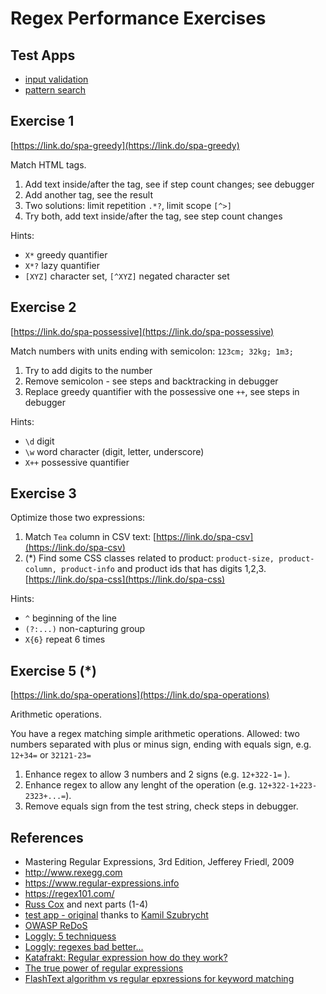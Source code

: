 # Regex Performance Exercises

## Test Apps
* [input validation](https://regex-performance.github.io/input-en.html)
* [pattern search](https://regex-performance.github.io/vue-en.html)

## Exercise 1
<!--![](img/qr/spa/greedy.jpeg) -->
[https://link.do/spa-greedy](https://link.do/spa-greedy)

Match HTML tags. 

1. Add text inside/after the tag, see if step count changes; see debugger </li>
2. Add another tag, see the result</li>
3. Two solutions: limit repetition `.*?`, limit scope `[^>]` </li>
4. Try both, add text inside/after the tag, see step count changes </li>

Hints:
* `X*` greedy quantifier
* `X*?` lazy quantifier
* `[XYZ]` character set, `[^XYZ]` negated character set

## Exercise 2
[https://link.do/spa-possessive](https://link.do/spa-possessive)

Match numbers with units ending with semicolon: `123cm; 32kg; 1m3;` 


1.  Try to add digits to the number  </li>
2.  Remove semicolon - see steps and backtracking in debugger</li>
3.  Replace greedy quantifier with the possessive one `++`, see steps in debugger  </li>

Hints:
* `\d` digit
* `\w` word character (digit, letter, underscore)
* `X++` possessive quantifier


## Exercise 3
Optimize those two expressions:
 1. Match `Tea` column in CSV text: [https://link.do/spa-csv](https://link.do/spa-csv)
 2. (\*) Find some CSS classes related to product: `product-size, product-column, product-info`
and product ids that has digits 1,2,3. [https://link.do/spa-css](https://link.do/spa-css)

Hints:
* `^` beginning of the line
* `(?:...)` non-capturing group
* `X{6}` repeat 6 times

## Exercise 5 (\*)
[https://link.do/spa-operations](https://link.do/spa-operations)

Arithmetic operations.

You have a regex matching simple arithmetic operations. Allowed: two numbers
separated with plus or minus sign, ending with equals sign, e.g. `12+34=` or `32121-23=`

1. Enhance regex to allow 3 numbers and 2 signs (e.g. `12+322-1=` ).
1. Enhance regex to allow any lenght of the operation (e.g. `12+322-1+223-2323+...=`).
1. Remove equals sign from the test string, check steps in debugger.

## References
* Mastering Regular Expressions, 3rd Edition, Jefferey Friedl, 2009
* http://www.rexegg.com
* https://www.regular-expressions.info
* https://regex101.com/
* [Russ Cox](https://swtch.com/~rsc/regexp/regexp1.html) and next parts (1-4)
* [test app - original](https://github.com/kszubrycht/regex-with-vuejs) thanks to [Kamil Szubrycht](https://github.com/kszubrycht)
* [OWASP ReDoS](https://www.owasp.org/index.php/Regular_expression_Denial_of_Service_-_ReDoS)
* [Loggly: 5 techniquess](https://www.loggly.com/blog/five-invaluable-techniques-to-improve-regex-performance/)
* [Loggly: regexes bad better...](https://www.loggly.com/blog/regexes-the-bad-better-best/)
* [Katafrakt: Regular expression how do they work?](http://katafrakt.me/2016/07/06/regular-expressions/)
* [The true power of regular expressions](http://nikic.github.io/2012/06/15/The-true-power-of-regular-expressions.html)
* [FlashText algorithm vs regular epxressions for keyword matching](https://www.analyticsvidhya.com/blog/2017/11/flashtext-a-library-faster-than-regular-expressions/)
